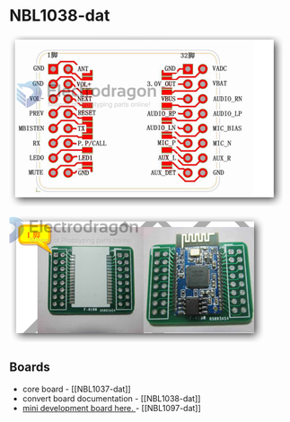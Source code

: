 
# NBL1038-dat 

![](2023-11-09-15-40-54.png)

![](2023-11-09-15-41-06.png)




## Boards 

- core board - [[NBL1037-dat]]
- convert board documentation - [[NBL1038-dat]]
- [mini development board here. ](https://www.electrodragon.com/product/bk8000d-bt-bluetooth-spp-audio-hpf-player/) - [[NBL1097-dat]]



